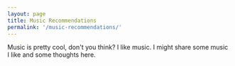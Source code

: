 ```yaml
---
layout: page
title: Music Recommendations
permalink: '/music-recommendations/'
---
```

Music is pretty cool, don't you think? I like music. I might share some music I like and some thoughts here.